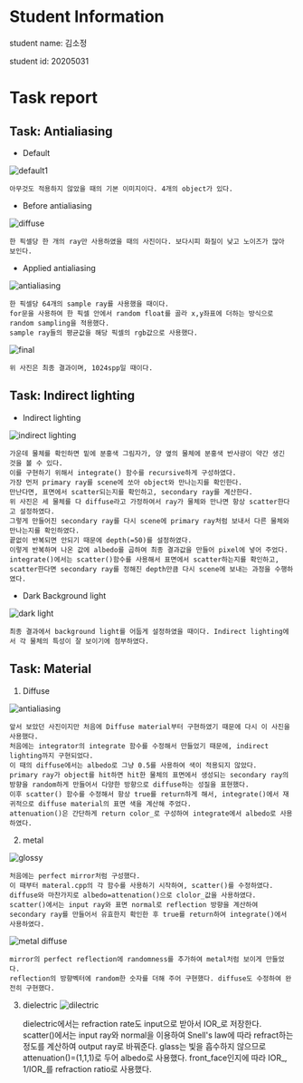 
# Student Information

student name: 김소정

student id: 20205031

# Task report


## Task: Antialiasing

* Default

![default1](https://user-images.githubusercontent.com/78066907/172670650-53d1d2cb-7693-4a9a-996f-a2bc61568536.png)

	아무것도 적용하지 않았을 때의 기본 이미지이다. 4개의 object가 있다. 

* Before antialiasing

![diffuse](https://user-images.githubusercontent.com/78066907/172670782-c2fc78ba-17c7-4c94-9fae-063a0ff10191.png)

	한 픽셀당 한 개의 ray만 사용하였을 때의 사진이다. 보다시피 화질이 낮고 노이즈가 많아 보인다.

* Applied antialiasing

![antialiasing](https://user-images.githubusercontent.com/78066907/172671000-68ca4dcb-2710-4a42-9080-bb2ea25e0555.png)

	한 픽셀당 64개의 sample ray를 사용했을 때이다. 
	for문을 사용하여 한 픽셀 안에서 random float를 골라 x,y좌표에 더하는 방식으로 random sampling을 적용했다. 
	sample ray들의 평균값을 해당 픽셀의 rgb값으로 사용했다.
	
![final](https://user-images.githubusercontent.com/78066907/172687428-5963825d-2c68-4165-bf07-82153947b11e.png)

	위 사진은 최종 결과이며, 1024spp일 때이다.  

## Task: Indirect lighting

* Indirect lighting

![indirect lighting](https://user-images.githubusercontent.com/78066907/172676713-1c508215-2e5d-4794-81b7-30cdfd256b9c.png)

	가운데 물체를 확인하면 밑에 분홍색 그림자가, 양 옆의 물체에 분홍색 반사광이 약간 생긴 것을 볼 수 있다. 
	이를 구현하기 위해서 integrate() 함수를 recursive하게 구성하였다. 
	가장 먼저 primary ray를 scene에 쏘아 object와 만나는지를 확인한다. 
	만난다면, 표면에서 scatter되는지를 확인하고, secondary ray를 계산한다. 
	위 사진은 세 물체를 다 diffuse라고 가정하여서 ray가 물체와 만나면 항상 scatter한다고 설정하였다. 
	그렇게 만들어진 secondary ray를 다시 scene에 primary ray처럼 보내서 다른 물체와 만나는지를 확인하였다. 
	끝없이 반복되면 안되기 때문에 depth(=50)를 설정하였다. 
	이렇게 반복하며 나온 값에 albedo를 곱하여 최종 결과값을 만들어 pixel에 넣어 주었다. 
	integrate()에서는 scatter()함수를 사용해서 표면에서 scatter하는지를 확인하고, 
	scatter한다면 secondary ray를 정해진 depth만큼 다시 scene에 보내는 과정을 수행하였다. 


* Dark Background light

![dark light](https://user-images.githubusercontent.com/78066907/172677326-046f8586-3f38-4320-be66-9520e0158227.png)

	최종 결과에서 background light를 어둡게 설정하였을 때이다. Indirect lighting에서 각 물체의 특성이 잘 보이기에 첨부하였다. 


## Task: Material

1. Diffuse

![antialiasing](https://user-images.githubusercontent.com/78066907/172671000-68ca4dcb-2710-4a42-9080-bb2ea25e0555.png)

	앞서 보았던 사진이지만 처음에 Diffuse material부터 구현하였기 때문에 다시 이 사진을 사용했다. 
	처음에는 integrator의 integrate 함수를 수정해서 만들었기 때문에, indirect lighting까지 구현되었다. 
	이 때의 diffuse에서는 albedo로 그냥 0.5를 사용하여 색이 적용되지 않았다. 
	primary ray가 object를 hit하면 hit한 물체의 표면에서 생성되는 secondary ray의 방향을 random하게 만들어서 다양한 방향으로 diffuse하는 성질을 표현했다. 
	이후 scatter() 함수를 수정해서 항상 true를 return하게 해서, integrate()에서 재귀적으로 diffuse material의 표면 색을 계산해 주었다. 
	attenuation()은 간단하게 return color_로 구성하여 integrate에서 albedo로 사용하였다. 

2. metal

![glossy](https://user-images.githubusercontent.com/78066907/172677231-4ad664ee-a677-4831-a774-2884c141fbd6.png)

	처음에는 perfect mirror처럼 구성했다. 
	이 때부터 materal.cpp의 각 함수를 사용하기 시작하여, scatter()를 수정하였다. 
	diffuse와 마찬가지로 albedo=attenation()으로 clolor_값을 사용하였다. 
	scatter()에서는 input ray와 표면 normal로 reflection 방향을 계산하여 secondary ray를 만들어서 유효한지 확인한 후 true를 return하여 integrate()에서 사용하였다. 

![metal diffuse](https://user-images.githubusercontent.com/78066907/172676736-1808733e-2d02-4a42-8665-249d01ae73c1.png)

	mirror의 perfect reflection에 randomness를 추가하여 metal처럼 보이게 만들었다. 
	reflection의 방향벡터에 random한 숫자를 더해 주어 구현했다. diffuse도 수정하여 완전히 구현했다.

3. dielectric
![dilectric](https://user-images.githubusercontent.com/78066907/172676832-5564ba77-77d4-4589-9d61-ce38d663404f.png)

	dielectric에서는 refraction rate도 input으로 받아서 IOR_로 저장한다. 
	scatter()에서는 input ray와 normal을 이용하여 Snell's law에 따라 refract하는 정도를 계산하여 output ray로 바꿔준다. 
	glass는 빛을 흡수하지 않으므로 attenuation()=(1,1,1)로 두어 albedo로 사용했다. 
	front_face인지에 따라 IOR_, 1/IOR_를 refraction ratio로 사용했다. 


